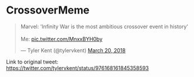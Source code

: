 # CrossoverMeme

<blockquote class="twitter-tweet" data-lang="en"><p lang="en" dir="ltr">Marvel: &#39;Infinity War is the most ambitious crossover event in history&#39;<br><br>Me: <a href="https://t.co/MnxxBYH0by">pic.twitter.com/MnxxBYH0by</a></p>&mdash; Tyler Kent (@tylervkent) <a href="https://twitter.com/tylervkent/status/976168161845358593?ref_src=twsrc%5Etfw">March 20, 2018</a></blockquote>

Link to original tweet: https://twitter.com/tylervkent/status/976168161845358593
